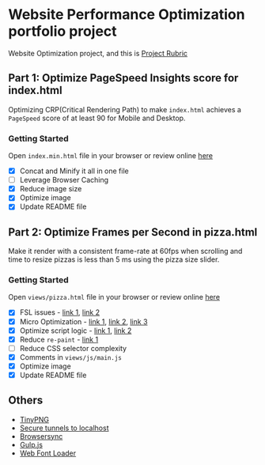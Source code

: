 # Website Performance Optimization portfolio project
Website Optimization project, and this is [Project Rubric](https://review.udacity.com/#!/projects/2735848561/rubric)

## Part 1: Optimize PageSpeed Insights score for index.html
Optimizing CRP(Critical Rendering Path) to make `index.html` achieves a `PageSpeed` score of at least 90 for Mobile and Desktop.

### Getting Started
Open `index.min.html` file in your browser or review online [here](http://jojoee.github.io/frontend-nanodegree-mobile-portfolio/index.min.html)

- [x] Concat and Minify it all in one file
- [ ] Leverage Browser Caching
- [x] Reduce image size
- [x] Optimize image
- [x] Update README file

## Part 2: Optimize Frames per Second in pizza.html
Make it render with a consistent frame-rate at 60fps when scrolling and time to resize pizzas is less than 5 ms using the pizza size slider.

### Getting Started
Open `views/pizza.html` file in your browser or review online [here](http://jojoee.github.io/frontend-nanodegree-mobile-portfolio/views/pizza.html)

- [x] FSL issues - [link 1](https://github.com/jojoee/frontend-nanodegree-mobile-portfolio/blob/master/views/js/main.js#L446-453), [link 2](https://github.com/jojoee/frontend-nanodegree-mobile-portfolio/blob/master/views/js/main.js#L503-504)
- [x] Micro Optimization - [link 1](https://github.com/jojoee/frontend-nanodegree-mobile-portfolio/blob/master/views/js/main.js#L343-357), [link 2](https://github.com/jojoee/frontend-nanodegree-mobile-portfolio/blob/master/views/js/main.js#L442-443), [link 3](https://github.com/jojoee/frontend-nanodegree-mobile-portfolio/blob/master/views/js/main.js#L506-517)
- [x] Optimize script logic - [link 1](https://github.com/jojoee/frontend-nanodegree-mobile-portfolio/blob/master/views/js/main.js#L456-453), [link 2](https://github.com/jojoee/frontend-nanodegree-mobile-portfolio/blob/master/views/js/main.js#L537-544)
- [x] Reduce `re-paint` - [link 1](https://github.com/jojoee/frontend-nanodegree-mobile-portfolio/blob/master/views/css/style.css#L37-49)
- [ ] Reduce CSS selector complexity
- [x] Comments in `views/js/main.js`
- [x] Optimize image
- [x] Update README file

## Others
- [TinyPNG](https://tinypng.com/)
- [Secure tunnels to localhost](https://ngrok.com/)
- [Browsersync](https://www.browsersync.io/docs/gulp/)
- [Gulp.js](http://gulpjs.com/)
- [Web Font Loader](https://github.com/typekit/webfontloader)
